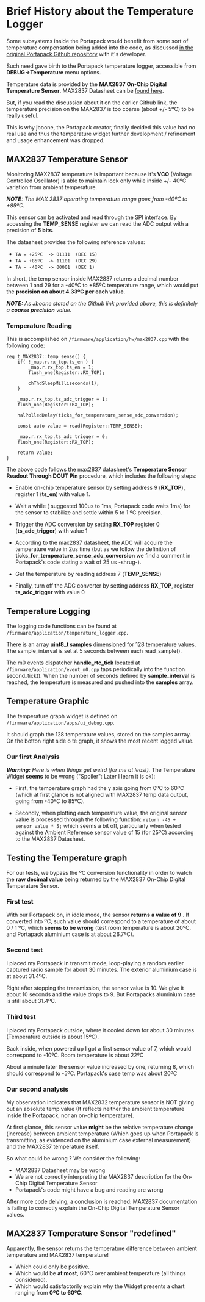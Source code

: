 # Brief History about the Temperature Logger

Some subsystems inside the Portapack would benefit from some sort of temperature compensation being added into the code, as discussed [in the original Portapack Github repository](https://github.com/sharebrained/portapack-hackrf/issues/8) with it's developer.

Such need gave birth to the Portapack temperature logger, accessible from **DEBUG->Temperature** menu options.

Temperature data is provided by the **MAX2837 On-Chip Digital Temperature Sensor**. MAX2837 Datasheet can be [found here](https://datasheets.maximintegrated.com/en/ds/MAX2837.pdf).

But, if you read the discussion about it on the earlier Github link, the temperature precision on the MAX2837 is too coarse (about +/- 5ºC) to be really useful. 

This is why jboone, the Portapack creator, finally decided this value had no real use and thus the temperature widget further development / refinement and usage enhancement was dropped.

## MAX2837 Temperature Sensor
Monitoring MAX2837 temperature is important because it's **VCO** (Voltage Controlled Oscillator) is able to maintain lock only while inside +/- 40ºC variation from ambient temperature. 

_**NOTE:** The MAX 2837 operating temperature range goes from -40ºC to +85ºC._

This sensor can be activated and read through the SPI interface. By accessing the **TEMP_SENSE** register we can read the ADC output with a precision of **5 bits**.

The datasheet provides the following reference values:

* `TA = +25ºC  -> 01111  (DEC 15)`
* `TA = +85ºC  -> 11101  (DEC 29)`
* `TA = -40ºC  -> 00001  (DEC 1)`

In short, the temp sensor inside MAX2837 returns a decimal number between 1 and 29 for a -40ºC to +85ºC temperature range, which would put the **precision on about 4.33ºC per each value**. 

_**NOTE:** As Jboone stated on the Github link provided above, this is definitely a **coarse precision** value._

### Temperature Reading
This is accomplished on `/firmware/application/hw/max2837.cpp` with the following code:

```
reg_t MAX2837::temp_sense() {
	if( !_map.r.rx_top.ts_en ) {
		_map.r.rx_top.ts_en = 1;
		flush_one(Register::RX_TOP);

		chThdSleepMilliseconds(1);
	}

	_map.r.rx_top.ts_adc_trigger = 1;
	flush_one(Register::RX_TOP);

	halPolledDelay(ticks_for_temperature_sense_adc_conversion);

	const auto value = read(Register::TEMP_SENSE);

	_map.r.rx_top.ts_adc_trigger = 0;
	flush_one(Register::RX_TOP);

	return value;
}
```

The above code follows the max2837 datasheet's **Temperature Sensor Readout Through DOUT Pin** procedure, which includes the following steps:

* Enable on-chip temperature sensor by setting address 9 (**RX_TOP**), register 1 (**ts_en**) with value 1.

* Wait a while ( suggested 100us to 1ms, Portapack code waits 1ms) for the sensor to stabilize and settle within 5 to 1 ºC precision.

* Trigger the ADC conversion by setting **RX_TOP** register 0 (**ts_adc_trigger**) with value 1

* According to the max2837 datasheet, the ADC will acquire the temperature value in 2us time (but as we follow the definition of **ticks_for_temperature_sense_adc_conversion** we find a comment in Portapack's code stating a wait of 25 us -shrug-).

* Get the temperature by reading address 7  (**TEMP_SENSE**)

* Finally, turn off the ADC converter by setting address **RX_TOP**, register **ts_adc_trigger** with value 0

## Temperature Logging
The logging code functions can be found at `/firmware/application/temperature_logger.cpp`.

There is an array **uint8_t samples** dimensioned for 128 temperature values. The sample_interval is set at 5 seconds between each read_sample().

The m0 events dispatcher **handle_rtc_tick** located at `/fimrware/application/event_m0.cpp` taps periodically into the function second_tick(). When the number of seconds defined by **sample_interval** is reached, the temperature is measured and pushed into the **samples** array. 

## Temperature Graphic
The temperature graph widget is defined on `/firmware/application/apps/ui_debug.cpp`.

It should graph the 128 temperature values, stored on the samples arrray. On the botton right side o te graph, it shows the most recent logged value.

### Our first Analysis

_**Warning:** Here is when things get weird (for me at least)._ The Temperature Widget **seems** to be wrong ("Spoiler": Later I learn it is ok):

* First, the temperature graph had the y axis going from 0ºC to 60ºC (which at first glance is not aligned with MAX2837 temp data output, going from -40ºC to 85ºC).

* Secondly, when plotting each temperature value, the original sensor value is processed through the following function: `return -45 + sensor_value * 5;` which seems a bit off, particularly when tested against the Ambient Reference sensor value of 15 (for 25ºC) according to the MAX2837 Datasheet. 

## Testing the Temperature graph

For our tests, we bypass the ºC conversion functionality in order to watch the **raw decimal value** being returned by the MAX2837 On-Chip Digital Temperature Sensor.

### First test
With our Portapack on, in iddle mode, the sensor **returns a value of 9** . If converted into ºC, such value should correspond to a temperature of about 0 / 1 ºC, which **seems to be wrong** (test room temperature is about 20ºC, and Portapack aluminium case is at about 26.7ºC). 

### Second test
I placed my Portapack in transmit mode, loop-playing a random earlier captured radio sample for about 30 minutes. The exterior aluminium case is at about 31.4ºC. 

Right after stopping the transmission, the sensor value is 10. We give it about 10 seconds and the value drops to 9. But Portapacks aluminium case is still about 31.4ºC.

### Third test
I placed my Portapack outside, where it cooled down for about 30 minutes (Temperature outside is about 15ºC).

Back inside, when powered up I got a first sensor value of 7, which would correspond to -10ºC. Room temperature is about 22ºC

About a minute later the sensor value increased by one, returning 8, which should correspond to -5ºC. Portapack's case temp was about 20ºC

### Our second analysis

My observation indicates that MAX2832 temperature sensor is NOT giving out an absolute temp value (It reflects neither the ambient temperature inside the Portapack, nor an on-chip temperature). 

At first glance, this sensor value **might** be the relative temperature change (increase) between ambient temperature (Which goes up when Portapack is transmitting, as evidenced on the aluminium case external measurement) and the MAX2837 temperature itself.

So what could be wrong ? We consider the following:

* MAX2837 Datasheet may be wrong
* We are not correctly interpreting the MAX2837 description for the On-Chip Digital Temperature Sensor
* Portapack's code might have a bug and reading are wrong

After more code delving, a conclusion is reached: MAX2837 documentation is failing to correctly explain the On-Chip Digital Temperature Sensor values.

## MAX2837 Temperature Sensor "redefined"

Apparently, the sensor returns the temperature difference between ambient temperature and MAX2837 temperature!

* Which could only be positive. 
* Which would be **at most**, 60ºC over ambient temperature (all things considered).
* Which would satisfactorily explain why the Widget presents a chart ranging from **0ºC to 60ºC**.
